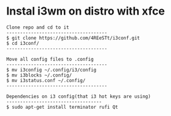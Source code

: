 # Instal i3wm on distro with xfce

    Clone repo and cd to it
    -------------------------------------
    $ git clone https://github.com/4REeSTt/i3conf.git
    $ cd i3conf/
    -------------------------------------
    
    Move all config files to .config
    -------------------------------------
    $ mv i3config ~/.config/i3/config
    $ mv i3blocks ~/.config/
    $ mv i3status.conf ~/.config/
    -------------------------------------
    
    Dependencies on i3 config(that i3 hot keys are using)
    -----------------------------------
    $ sudo apt-get install terminator rufi Qt
    
